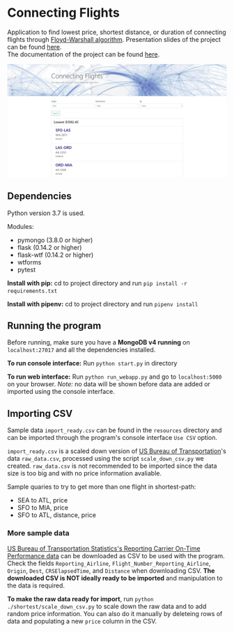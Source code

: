 # Connecting Flights

Application to find lowest price, shortest distance, or duration of connecting flights through [Floyd-Warshall algorithm](http://www-math.mit.edu/~rothvoss/18.304.1PM/Presentations/1-Chandler-18.304lecture1.pdf). 
Presentation slides of the project can be found [here](https://docs.google.com/presentation/d/1rhBlG6i2Wh3xkYLhf-2lLqaB5DSqNwVw8vrsuk5ShGk/edit?usp=sharing).
<br /> The documentation of the project can be found [here](https://docs.google.com/document/d/1tE2CqcxogBARtdbCOhyfkIuOBmGlZkC9BPJquxmPqso/edit). 

![alt text](./screenshot.jpg "screenshot")


## Dependencies
Python version 3.7 is used.

Modules:
*  pymongo (3.8.0 or higher)
*  flask (0.14.2 or higher)
*  flask-wtf (0.14.2 or higher)
*  wtforms
*  pytest

__Install with pip:__ cd to project directory and run `pip install -r requirements.txt`

__Install with pipenv:__ cd to project directory and run `pipenv install`

## Running the program
Before running, make sure you have a __MongoDB v4 running__ on `localhost:27017` and all the dependencies installed.

__To run console interface:__
Run `python start.py` in directory

__To run web interface:__
Run `python run_webapp.py` and go to `localhost:5000` on your browser. _Note:_ no data will be shown before data are added or imported using the console interface.

## Importing CSV
Sample data `import_ready.csv` can be found in the `resources` directory and can be imported through the program's console interface `Use CSV` option.

`import_ready.csv` is a scaled down version of [US Bureau of Transportation](https://www.transtats.bts.gov/DL_SelectFields.asp?Table_ID=236)'s data `raw_data.csv`, processed using the script `scale_down_csv.py` we created. `raw_data.csv` is not recommended to be imported since the data size is too big and with no price information avaliable.

Sample quaries to try to get more than one flight in shortest-path:

*  SEA to ATL, price
*  SFO to MIA, price
*  SFO to ATL, distance, price

### More sample data
[US Bureau of Transportation Statistics's Reporting Carrier On-Time Performance data](https://www.transtats.bts.gov/DL_SelectFields.asp?Table_ID=236) can be downloaded as CSV to be used with the program. Check the fields `Reporting_Airline`, `Flight_Number_Reporting_Airline`, `Origin`, `Dest`, `CRSElapsedTime`, and `Distance` when downloading CSV. __The downloaded CSV is NOT ideally ready to be imported__ and manipulation to the data is required. 


__To make the raw data ready for import__, 
run `python ./shortest/scale_down_csv.py` to scale down the raw data and to add random price information. You can also do it manually by deleteing rows of data and populating a new `price` column in the CSV.
